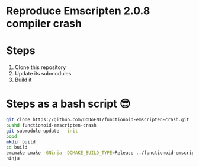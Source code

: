 Reproduce Emscripten 2.0.8 compiler crash
=========================================

# Steps

1. Clone this repository
2. Update its submodules
3. Build it

# Steps as a bash script 😎

```bash
git clone https://github.com/DoDoENT/functionoid-emscripten-crash.git
pushd functionoid-emscripten-crash
git submodule update --init
popd
mkdir build
cd build
emcmake cmake -GNinja -DCMAKE_BUILD_TYPE=Release ../functionoid-emscripten-crash
ninja
```
